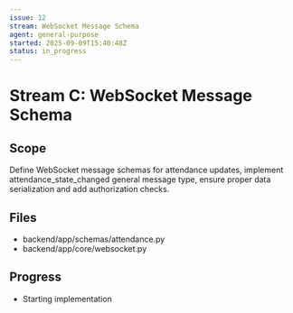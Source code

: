 ```yaml
---
issue: 12
stream: WebSocket Message Schema
agent: general-purpose
started: 2025-09-09T15:40:48Z
status: in_progress
---
```


# Stream C: WebSocket Message Schema

## Scope
Define WebSocket message schemas for attendance updates, implement attendance_state_changed general message type, ensure proper data serialization and add authorization checks.

## Files
- backend/app/schemas/attendance.py
- backend/app/core/websocket.py

## Progress
- Starting implementation